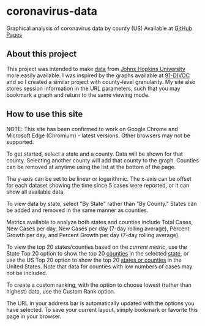# coronavirus-data
Graphical analysis of coronavirus data by county (US)
Available at <a href="https://jpiland16.github.io/coronavirus-data/" target="_blank">GitHub Pages</a>

<h2>About this project</h2>

This project was intended to make <a href="https://raw.githubusercontent.com/CSSEGISandData/COVID-19/master/csse_covid_19_data/csse_covid_19_time_series/time_series_covid19_confirmed_US.csv" target="_blank">data</a>  from <a href="https://github.com/CSSEGISandData/COVID-19" target="_blank">Johns Hopkins University</a> more easily available. I was inspired by the graphs available at <a href="https://91-divoc.com/pages/covid-visualization/" target="_blank">91-DIVOC</a> and so I created a similar project with county-level granularity. My site also stores session information in the URL parameters, such that you may bookmark a graph and return to the same viewing mode.

<h2>How to use this site</h2>

<p>NOTE: This site has been confirmed to work on Google Chrome and Microsoft Edge (Chromium) - latest versions. Other browsers may not be supported.</p>
<p>To get started, select a state and a county. Data will be shown for that county. Selecting another county will add that county to the graph. Counties can be removed at anytime using the list at the bottom of the page.</p>
<p>The y-axis can be set to be linear or logarithmic. The x-axis can be offset for each dataset showing the time since 5 cases were reported, or it can show all available data.</p>
<p>To view data by state, select "By State" rather than "By County." States can be added and removed in the same manner as counties.</p>
<p>Metrics available to analyze both states and counties include Total Cases, New Cases per day, New Cases per day (7-day rolling average), Percent Growth per day, and Percent Growth per day (7-day rolling average).</p>
<p>To view the top 20 states/counties based on the <i>current metric</i>, use the State Top 20 option to show the top 20 <u>counties</u> in the selected <u>state</u>, or use the US Top 20 option to show the top 20 <u>states or counties</u> in the United States. Note that data for counties with low numbers of cases may not be included.</p>
<p>To create a custom ranking, with the option to choose lowest (rather than highest) data, use the Custom Rank option.</p>
<p>The URL in your address bar is automatically updated with the options you have selected. To save your current layout, simply bookmark or favorite this page in your browser.</p>
				
